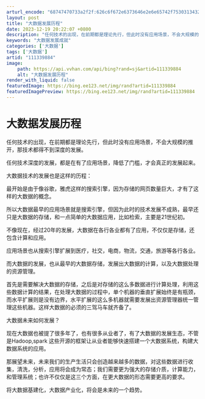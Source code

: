 ```yaml
---
arturl_encode: "68747470733a2f2f:626c6f672e6373646e2e6e65742f753031343230393230352f:61727469636c652f64657461696c732f313131333339383834"
layout: post
title: "大数据发展历程"
date: 2023-12-19 20:22:07 +0800
description: "任何技术的出现，在前期都是理论先行，但此时没有应用场景，不会大规模的推开，任何技术深"
keywords: "大数据发展成就"
categories: ['大数据']
tags: ['大数据']
artid: "111339884"
image:
    path: https://api.vvhan.com/api/bing?rand=sj&artid=111339884
    alt: "大数据发展历程"
render_with_liquid: false
featuredImage: https://bing.ee123.net/img/rand?artid=111339884
featuredImagePreview: https://bing.ee123.net/img/rand?artid=111339884
---
```


# 大数据发展历程

任何技术的出现，在前期都是理论先行，但此时没有应用场景，不会大规模的推开，那技术都得不到深度的发展。

任何技术深度的发展，都是在有了应用场景，降低了门槛，才会真正的发展起来。

大数据技术的发展也是这样的历程：

最开始是由于像谷歌，雅虎这样的搜索引擎，因为存储的网页数量巨大，才有了这样的大数据的概念。

所以大数据最早的应用场景就是搜索引擎，但因为此时的技术发展不成熟，最早还只是大数据的存储，和一点简单的大数据应用，比如检索，主要是21世纪初。

不像现在，经过20年的发展，大数据在各行各业都有了应用，不仅仅是存储，还包含计算和应用。

应用场景也从搜索引擎扩展到医疗，社交，电商，物流，交通，旅游等各行各业。

而大数据的发展，也从最早的大数据存储，发展出大数据的计算，以及大数据处理的资源管理。

首先是需要解决大数据的存储，之后是对存储的这么多数据进行计算处理，利用这些数据计算的结果，在处理大数据的过程中，单个机器的垂直扩展始终是有瓶颈，而水平扩展则是没有边界，水平扩展的这么多机器就需要发展出资源管理器统一管理这些机器。这样大数据的必须的三驾马车就齐备了。

大数据未来如何发展？

现在大数据也被提了很多年了，也有很多从业者了，有了大数据的发展生态，不管是Hadoop,spark 这些开源的框架让从业者能够快速搭建一个大数据系统，构建大数据系统的应用。

那展望未来，未来我们的生产生活只会创造越来越多的数据，对这些数据进行收集，清洗，分析，应用将会成为常态；我们需要更为强大的存储介质，计算能力，和管理系统；也许不仅仅是这三个方面，在更大数据的形态需要更高的要求。

将大数据基建化，大数据产业化，将会是未来的一个趋势。